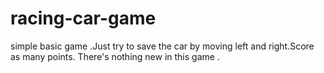 # racing-car-game
simple basic game .Just try to save the car by moving left and right.Score as many points. There's nothing new in this game . 
